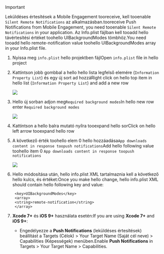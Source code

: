 > [!IMPORTANT]
> <span data-ttu-id="da2ba-101">Leküldéses értesítések a Mobile Engagement tooreceive, kell tooenable `Silent Remote Notifications` az alkalmazásban.</span><span class="sxs-lookup"><span data-stu-id="da2ba-101">tooreceive Push Notifications from Mobile Engagement, you need tooenable `Silent Remote Notifications` in your application.</span></span> <span data-ttu-id="da2ba-102">Az Info.plist fájlban kell tooadd hello távértesítési értéket toohello UIBackgroundModes tömbhöz.</span><span class="sxs-lookup"><span data-stu-id="da2ba-102">You need tooadd hello remote-notification value toohello UIBackgroundModes array in your Info.plist file.</span></span>
> 
> 

1. <span data-ttu-id="da2ba-103">Nyissa meg `info.plist` hello projektben fájl</span><span class="sxs-lookup"><span data-stu-id="da2ba-103">Open `info.plist` file in hello project</span></span>
2. <span data-ttu-id="da2ba-104">Kattintson jobb gombbal a hello hello lista legfelső elemére (`Information Property List`) és egy új sort ad hozzá</span><span class="sxs-lookup"><span data-stu-id="da2ba-104">Right click on hello top item in hello list (`Information Property List`) and add a new row</span></span>
   
    ![](./media/mobile-engagement-ios-silent-push/xcode-plist-add-silent-push1.png)
3. <span data-ttu-id="da2ba-105">Hello új sorban adjon meg`Required background modes`</span><span class="sxs-lookup"><span data-stu-id="da2ba-105">In hello new row enter `Required background modes`</span></span>
   
    ![](./media/mobile-engagement-ios-silent-push/xcode-plist-add-silent-push2.png)
4. <span data-ttu-id="da2ba-106">Kattintson a hello balra mutató nyílra tooexpand hello sor</span><span class="sxs-lookup"><span data-stu-id="da2ba-106">Click on hello left arrow tooexpand hello row</span></span>
5. <span data-ttu-id="da2ba-107">A következő érték toohello elem 0 hello hozzáadása`App downloads content in response toopush notifications`</span><span class="sxs-lookup"><span data-stu-id="da2ba-107">Add hello following value toohello item 0 `App downloads content in response toopush notifications`</span></span>
   
    ![](./media/mobile-engagement-ios-silent-push/xcode-plist-add-silent-push3.png)
6. <span data-ttu-id="da2ba-108">Hello módosítása után, hello info.plist XML tartalmaznia kell a következő hello kulcs, és értéket:</span><span class="sxs-lookup"><span data-stu-id="da2ba-108">Once you make hello change, hello info.plist XML should contain hello following key and value:</span></span>
   
        <key>UIBackgroundModes</key>
        <array>
        <string>remote-notification</string>
        </array>
7. <span data-ttu-id="da2ba-109">**Xcode 7+** és **iOS 9+** használata esetén:</span><span class="sxs-lookup"><span data-stu-id="da2ba-109">If you are using **Xcode 7+** and **iOS 9+**:</span></span>
   
   * <span data-ttu-id="da2ba-110">Engedélyezze a **Push Notifications** (leküldéses értesítések) beállítást a Targets (Célok) > Your Target Name (Saját cél neve) > Capabilities (Képességek) menüben.</span><span class="sxs-lookup"><span data-stu-id="da2ba-110">Enable **Push Notifications** in Targets > Your Target Name > Capabilities.</span></span>

